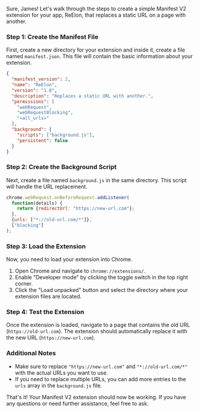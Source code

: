 Sure, James! Let's walk through the steps to create a simple Manifest V2 extension for your app, ReElon, that replaces a static URL on a page with another.

### Step 1: Create the Manifest File
First, create a new directory for your extension and inside it, create a file named `manifest.json`. This file will contain the basic information about your extension.

```json
{
  "manifest_version": 2,
  "name": "ReElon",
  "version": "1.0",
  "description": "Replaces a static URL with another.",
  "permissions": [
    "webRequest",
    "webRequestBlocking",
    "<all_urls>"
  ],
  "background": {
    "scripts": ["background.js"],
    "persistent": false
  }
}
```

### Step 2: Create the Background Script
Next, create a file named `background.js` in the same directory. This script will handle the URL replacement.

```javascript
chrome.webRequest.onBeforeRequest.addListener(
  function(details) {
    return {redirectUrl: "https://new-url.com"};
  },
  {urls: ["*://old-url.com/*"]},
  ["blocking"]
);
```

### Step 3: Load the Extension
Now, you need to load your extension into Chrome.

1. Open Chrome and navigate to `chrome://extensions/`.
2. Enable "Developer mode" by clicking the toggle switch in the top right corner.
3. Click the "Load unpacked" button and select the directory where your extension files are located.

### Step 4: Test the Extension
Once the extension is loaded, navigate to a page that contains the old URL (`https://old-url.com`). The extension should automatically replace it with the new URL (`https://new-url.com`).

### Additional Notes
- Make sure to replace `"https://new-url.com"` and `"*://old-url.com/*"` with the actual URLs you want to use.
- If you need to replace multiple URLs, you can add more entries to the `urls` array in the `background.js` file.

That's it! Your Manifest V2 extension should now be working. If you have any questions or need further assistance, feel free to ask.